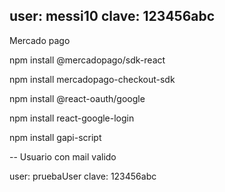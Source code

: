 user: messi10
clave: 123456abc
--
Mercado pago

npm install @mercadopago/sdk-react

npm install mercadopago-checkout-sdk

npm install @react-oauth/google

npm install react-google-login

npm install gapi-script




--
Usuario con mail valido

user: pruebaUser
clave: 123456abc

